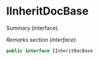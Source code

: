 # IInheritDocBase
Summary (interface).

_Remarks section (interface)._

```cs
public interface IInheritDocBase
```

